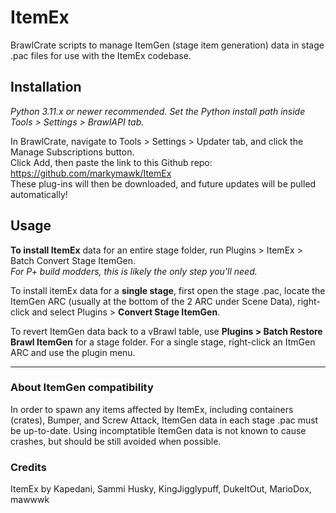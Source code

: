 # ItemEx

BrawlCrate scripts to manage ItemGen (stage item generation) data in stage .pac files for use with the ItemEx codebase.

## Installation
*Python 3.11.x or newer recommended. Set the Python install path inside Tools > Settings > BrawlAPI tab.*  

In BrawlCrate, navigate to Tools > Settings > Updater tab, and click the Manage Subscriptions button.  
Click Add, then paste the link to this Github repo: https://github.com/markymawk/ItemEx  
These plug-ins will then be downloaded, and future updates will be pulled automatically!

## Usage
**To install ItemEx** data for an entire stage folder, run Plugins > ItemEx > Batch Convert Stage ItemGen.  
  _For P+ build modders, this is likely the only step you'll need._

To install itemEx data for a **single stage**, first open the stage .pac, locate the ItemGen ARC (usually at the bottom of the 2 ARC under Scene Data), right-click and select Plugins > **Convert Stage ItemGen**.

To revert ItemGen data back to a vBrawl table, use **Plugins > Batch Restore Brawl ItemGen** for a stage folder. For a single stage, right-click an ItmGen ARC and use the plugin menu.

----
### About ItemGen compatibility
In order to spawn any items affected by ItemEx, including containers (crates), Bumper, and Screw Attack, ItemGen data in each stage .pac must be up-to-date. Using incomptatible ItemGen data is not known to cause crashes, but should be still avoided when possible. 

### Credits
ItemEx by Kapedani, Sammi Husky, KingJigglypuff, DukeItOut, MarioDox, mawwwk
